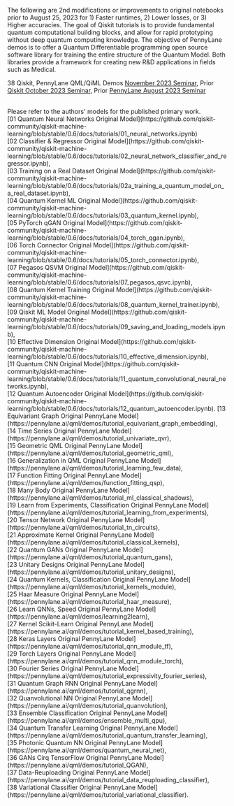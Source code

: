 The following are 2nd modifications or improvements to original notebooks prior to August 25, 2023 for 1) Faster runtimes, 2) Lower losses, or 3) Higher accuracies. The goal of Qiskit tutorials is to provide fundamental quantum computational building blocks, and allow for rapid prototyping without deep quantum computing knowledge. The objective of PennyLane demos is to offer a Quantum Differentiable programming open source software library for training the entire structure of the Quantum Model. Both libraries provide a framework for creating new R&D applications in fields such as Medical. <br>

38 Qiskit, PennyLane QML/QiML Demos [November 2023 Seminar]( ), Prior [Qiskit October 2023 Seminar](https://www.chemicalqdevice.com/all-ibm-qiskit-machine-learning-tutorials-seminar), Prior [PennyLane August 2023 Seminar](https://www.chemicalqdevice.com/all-pennylane-python-quantum-machine-learning-demos-seminar)

<br>
Please refer to the authors' models for the published primary work.<br>
[01 Quantum Neural Networks Original Model](https://github.com/qiskit-community/qiskit-machine-learning/blob/stable/0.6/docs/tutorials/01_neural_networks.ipynb)<br>
[02 Classifier & Regressor Original Model](https://github.com/qiskit-community/qiskit-machine-learning/blob/stable/0.6/docs/tutorials/02_neural_network_classifier_and_regressor.ipynb),<br>
[03 Training on a Real Dataset Original Model](https://github.com/qiskit-community/qiskit-machine-learning/blob/stable/0.6/docs/tutorials/02a_training_a_quantum_model_on_a_real_dataset.ipynb),<br>
[04 Quantum Kernel ML Original Model](https://github.com/qiskit-community/qiskit-machine-learning/blob/stable/0.6/docs/tutorials/03_quantum_kernel.ipynb),<br>
[05 PyTorch qGAN Original Model](https://github.com/qiskit-community/qiskit-machine-learning/blob/stable/0.6/docs/tutorials/04_torch_qgan.ipynb),<br>
[06 Torch Connector Original Model](https://github.com/qiskit-community/qiskit-machine-learning/blob/stable/0.6/docs/tutorials/05_torch_connector.ipynb),<br>
[07 Pegasos QSVM Original Model](https://github.com/qiskit-community/qiskit-machine-learning/blob/stable/0.6/docs/tutorials/07_pegasos_qsvc.ipynb),<br>
[08 Quantum Kernel Training Original Model](https://github.com/qiskit-community/qiskit-machine-learning/blob/stable/0.6/docs/tutorials/08_quantum_kernel_trainer.ipynb),<br>
[09 Qiskit ML Model Original Model](https://github.com/qiskit-community/qiskit-machine-learning/blob/stable/0.6/docs/tutorials/09_saving_and_loading_models.ipynb),<br>
[10 Effective Dimension Original Model](https://github.com/qiskit-community/qiskit-machine-learning/blob/stable/0.6/docs/tutorials/10_effective_dimension.ipynb),<br>
[11 Quantum CNN Original Model](https://github.com/qiskit-community/qiskit-machine-learning/blob/stable/0.6/docs/tutorials/11_quantum_convolutional_neural_networks.ipynb),<br>
[12 Quantum Autoencoder Original Model](https://github.com/qiskit-community/qiskit-machine-learning/blob/stable/0.6/docs/tutorials/12_quantum_autoencoder.ipynb).
[13 Equivariant Graph Original PennyLane Model](https://pennylane.ai/qml/demos/tutorial_equivariant_graph_embedding),<br>
[14 Time Series Original PennyLane Model](https://pennylane.ai/qml/demos/tutorial_univariate_qvr), <br>
[15 Geometric QML Original PennyLane Model](https://pennylane.ai/qml/demos/tutorial_geometric_qml),<br>
[16 Generalization in QML Original PennyLane Model](https://pennylane.ai/qml/demos/tutorial_learning_few_data), <br>
[17 Function Fitting Original PennyLane Model](https://pennylane.ai/qml/demos/function_fitting_qsp),<br>
[18 Many Body Original PennyLane Model](https://pennylane.ai/qml/demos/tutorial_ml_classical_shadows),<br>
[19 Learn from Experiments, Classification Original PennyLane Model](https://pennylane.ai/qml/demos/tutorial_learning_from_experiments),<br>
[20 Tensor Network Original PennyLane Model](https://pennylane.ai/qml/demos/tutorial_tn_circuits),<br>
[21 Approximate Kernel Original PennyLane Model](https://pennylane.ai/qml/demos/tutorial_classical_kernels),<br> 
[22 Quantum GANs Original PennyLane Model](https://pennylane.ai/qml/demos/tutorial_quantum_gans),<br>
[23 Unitary Designs Original PennyLane Model](https://pennylane.ai/qml/demos/tutorial_unitary_designs),<br>
[24 Quantum Kernels, Classification Original PennyLane Model](https://pennylane.ai/qml/demos/tutorial_kernels_module),<br>
[25 Haar Measure Original PennyLane Model](https://pennylane.ai/qml/demos/tutorial_haar_measure),<br>
[26 Learn QNNs, Speed Original PennyLane Model](https://pennylane.ai/qml/demos/learning2learn),<br>
[27 Kernel Scikit-Learn Original PennyLane Model](https://pennylane.ai/qml/demos/tutorial_kernel_based_training),<br>
[28 Keras Layers Original PennyLane Model](https://pennylane.ai/qml/demos/tutorial_qnn_module_tf),<br>
[29 Torch Layers Original PennyLane Model](https://pennylane.ai/qml/demos/tutorial_qnn_module_torch),<br>
[30 Fourier Series Original PennyLane Model](https://pennylane.ai/qml/demos/tutorial_expressivity_fourier_series),<br>
[31 Quantum Graph RNN Original PennyLane Model](https://pennylane.ai/qml/demos/tutorial_qgrnn),<br>
[32 Quanvolutional NN Original PennyLane Model](https://pennylane.ai/qml/demos/tutorial_quanvolution),<br>
[33 Ensemble Classification Original PennyLane Model](https://pennylane.ai/qml/demos/ensemble_multi_qpu),<br>
[34 Quantum Transfer Learning Original PennyLane Model](https://pennylane.ai/qml/demos/tutorial_quantum_transfer_learning),<br>
[35 Photonic Quantum NN Original PennyLane Model](https://pennylane.ai/qml/demos/quantum_neural_net),<br>
[36 GANs Cirq TensorFlow Original PennyLane Model](https://pennylane.ai/qml/demos/tutorial_QGAN),<br>
[37 Data-Reuploading Original PennyLane Model](https://pennylane.ai/qml/demos/tutorial_data_reuploading_classifier),<br>
[38 Variational Classifier Original PennyLane Model](https://pennylane.ai/qml/demos/tutorial_variational_classifier).
